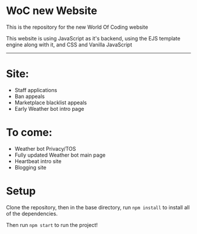 # WoC new Website
This is the repository for the new World Of Coding website

This website is using JavaScript as it's backend, using the EJS template engine along with it, and CSS and Vanilla JavaScript

* **

# Site:

* Staff applications
* Ban appeals
* Marketplace blacklist appeals
* Early Weather bot intro page

# To come:
* Weather bot Privacy/TOS
* Fully updated Weather bot main page
* Heartbeat intro site
* Blogging site


# Setup
Clone the repository, then in the base directory, run 
```npm install``` to install all of the dependencies.

Then run 
```npm start``` to run the project!
